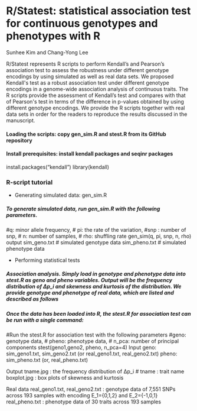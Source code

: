 #  R/Statest: statistical association test for continuous genotypes and phenotypes with R
 
Sunhee Kim and Chang-Yong Lee

R/Statest represents R scripts to perform Kendall’s and Pearson’s association test to assess the robustness under different genotype encodings by using simulated as well as real data sets. 
We proposed Kendall's test as a robust association test under different genotype encodings in a genome-wide association analysis of continuous traits. The R scripts provide the assessment of Kendall’s test and compares with that of Pearson's test in terms of the difference in p-values obtained by using different genotype encodings. We provide the R scripts together with real data sets in order for the readers to reproduce the results discussed in the manuscript.

#### Loading the scripts: copy gen_sim.R and stest.R from its GitHub repository
#### Install prerequisites: install kendall packages and seqinr packages
install.packages(“kendall”)
library(kendall)

### R-script tutorial
* Generating simulated data: gen_sim.R
##### To generate simulated data, run gen_sim.R with the following parameters.
#q: minor allele frequency,   # pi: the rate of the variation,  #snp : number of snp, # n: number of samples,	# rho: shuffling rate
gen_sim(q, pi, snp, n, rho)
output 
sim_geno.txt  # simulated genotype data
sim_pheno.txt  # simulated phenotype data

* Performing statistical tests 
##### Association analysis. Simply load in genotype and phenotype data into stest.R as geno and pheno variables. Output will be the frequency distribution of ∆p_i and skewness and kurtosis of the distribution. We provide genotype and phenotype of real data, which are listed and described as follows
##### Once the data has been loaded into R, the stest.R for association test can be run with a single command:
#Run the stest.R for association test with the following parameters
#geno: genotype data,	# pheno: phenotype data,	# n_pca: number of principal components
stest(geno1,geno2, pheno, n_pca=4)
Input 
geno: sim_geno1.txt, sim_geno2.txt (or real_geno1.txt, real_geno2.txt)
pheno: sim_pheno.txt (or, real_pheno.txt) 

Output
tname.jpg : the frequency distribution of ∆p_i   # tname : trait name 
boxplot.jpg : box plots of skewness and kurtosis

Real data
real_geno1.txt, real_geno2.txt : genotype data of 7,551 SNPs across 193 samples with encoding E_1={0,1,2} and E_2={-1,0,1} 
real_pheno.txt : phenotype data of 30 traits across 193 samples


